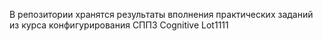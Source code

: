 В репозитории хранятся результаты вполнения практических заданий из курса конфигурирования СППЗ Cognitive Lot1111